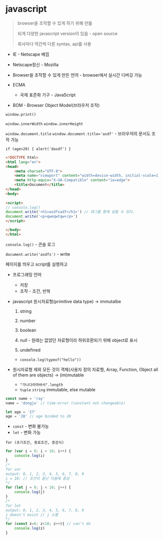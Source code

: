 # javascript

> browser을 조작할 수 있게 하기 위해 만듦
>
> 되게 다양한 javascript version이 있음 - open source
>
> 회사마다 약간씩 다른 syntax, api를 사용



* IE - Netscape 베낌
* Netscape정신 - Mozilla



* Browser을 조작할 수 있게 만든 언어 - browser에서 실시간 디버깅 가능



* ECMA
  * 국제 표준화 기구 - JavaScript



* BOM - Browser Object Model(브라우저 조작)

`window.print()`

`window.innerWidth` `window.innerHeight`

`window.document.title` `window.document.title='asdf'` - 브라우저의 문서도 조작 가능

`if (age>20) { alert('dasdf') }`



```html
<!DOCTYPE html>
<html lang="en">
<head>
    <meta charset="UTF-8">
    <meta name="viewport" content="width=device-width, initial-scale=1.0">
    <meta http-equiv="X-UA-Compatible" content="ie=edge">
    <title>Document</title>
</head>
<body>
    
<script>
// console.log()
document.write('<h1>asdfsadf</h1>') // 태그를 함께 넣을 수 있다.
document.write('<p>qweqwtqw</p>')
</script>

</body>
</html>
```

`console.log()` - 콘솔 로그

`document.write('asdfs')` - write

페이지를 띄우고 script를 실행하고



* 프로그래밍 언어
  * 저장
  * 조작 - 조건, 반복



* javascript 원시자료형(primitive data type) &rarr; immutalbe

    1. string

    2. number

    3. boolean

    4. null - 원래는 없었던 자료형이라 하위호환되기 위해 object로 표시

    5. undefined
    
    * `console.log(typeof("hello"))`

* 원시자료형 제외 모든 것이 객체(사용자 정의 자료형, Array, Function, Object all of them are objects) &rarr; (im)mutable
  * `"가나다라마바사".length`
  * `tuple` `string` immutable, else mutable



```js
const name = 'ray'
name = 'dongju' // time-error (constant not changeable)

let age = '27'
age = '28' // age binded to 28
```

* `const` - 변화 불가능
* `let` - 변화 가능



`for (초기조건, 종료조건, 증강식)`

```js
for (var i = 0; i < 10; i++) {
    console.log(i)
}
/*
for var
output: 0, 1, 2, 3, 4, 5, 6, 7, 8, 9
i = 10; // 조건이 끝난 다음에 증감
*/
for (let j = 0; j < 10; j++) {
    console.log(j)
}
/*
for let
output: 0, 1, 2, 3, 4, 5, 6, 7, 8, 9
j doesn't exist // j 소멸
*/
for (const z=0; z<10; z++){ // can't do
    console.log(z)
}
```



